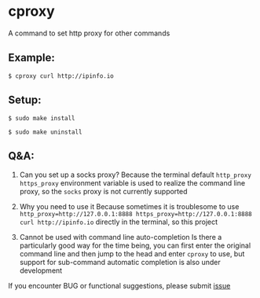 # cproxy
A command to set http proxy for other commands

## Example:
```
$ cproxy curl http://ipinfo.io
```

## Setup:
```
$ sudo make install
```
```
$ sudo make uninstall
```

## Q&A:
1. Can you set up a socks proxy?
   Because the terminal default ```http_proxy``` ```https_proxy``` environment variable is used to realize the command line proxy, so the ```socks``` proxy is not currently supported

2. Why you need to use it
   Because sometimes it is troublesome to use ```http_proxy=http://127.0.0.1:8888 https_proxy=http://127.0.0.1:8888 curl http://ipinfo.io``` directly in the terminal, so this project

3. Cannot be used with command line auto-completion
   Is there a particularly good way for the time being, you can first enter the original command line and then jump to the head and enter ```cproxy``` to use, but support for sub-command automatic completion is also under development

If you encounter BUG or functional suggestions, please submit [issue](https://github.com/kaisar945/cproxy/issues)